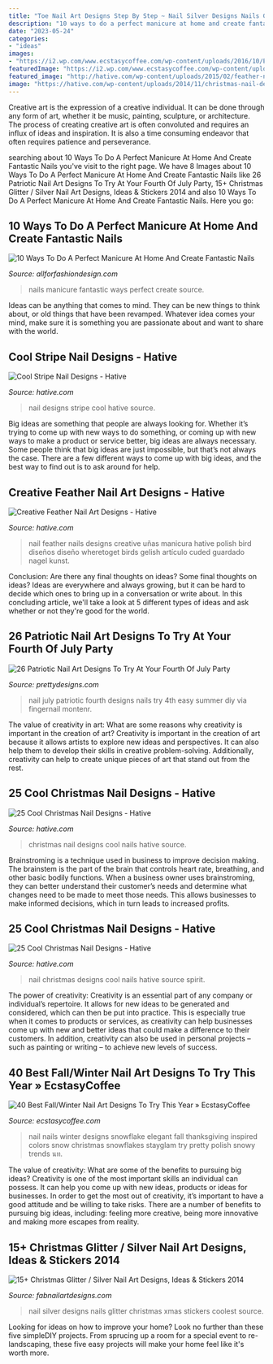 ```yaml
---
title: "Toe Nail Art Designs Step By Step ~ Nail Silver Designs Nails Glitter Christmas Xmas Stickers Coolest Source"
description: "10 ways to do a perfect manicure at home and create fantastic nails"
date: "2023-05-24"
categories:
- "ideas"
images:
- "https://i2.wp.com/www.ecstasycoffee.com/wp-content/uploads/2016/10/ELEGANT-SNOWFLAKE-NAILS.jpg"
featuredImage: "https://i2.wp.com/www.ecstasycoffee.com/wp-content/uploads/2016/10/ELEGANT-SNOWFLAKE-NAILS.jpg"
featured_image: "http://hative.com/wp-content/uploads/2015/02/feather-nails/10-feather-nail-art.jpg"
image: "https://hative.com/wp-content/uploads/2014/11/christmas-nail-designs/5-cool-christmas-nail-designs.jpg"
---
```



Creative art is the expression of a creative individual. It can be done through any form of art, whether it be music, painting, sculpture, or architecture. The process of creating creative art is often convoluted and requires an influx of ideas and inspiration. It is also a time consuming endeavor that often requires patience and perseverance.

	

		
searching about 10 Ways To Do A Perfect Manicure At Home And Create Fantastic Nails you've visit to the right page. We have 8 Images about 10 Ways To Do A Perfect Manicure At Home And Create Fantastic Nails like 26 Patriotic Nail Art Designs To Try At Your Fourth Of July Party, 15+ Christmas Glitter / Silver Nail Art Designs, Ideas &amp; Stickers 2014 and also 10 Ways To Do A Perfect Manicure At Home And Create Fantastic Nails. Here you go:
		
    
## 10 Ways To Do A Perfect Manicure At Home And Create Fantastic Nails

<img loading=lazy src="https://allforfashiondesign.com/wp-content/uploads/2015/05/bd-7.jpg" onerror="this.onerror=null;this.src='https://tse1.mm.bing.net/th?id=OIP.EFsGewOJxoCreyy1BeLUGgHaWP&amp;pid=15.1';" alt="10 Ways To Do A Perfect Manicure At Home And Create Fantastic Nails">

_Source: allforfashiondesign.com_

>nails manicure fantastic ways perfect create source. 

	

Ideas can be anything that comes to mind. They can be new things to think about, or old things that have been revamped. Whatever idea comes your mind, make sure it is something you are passionate about and want to share with the world.

    
## Cool Stripe Nail Designs - Hative

<img loading=lazy src="https://hative.com/wp-content/uploads/2014/11/stripe-nail-designs/8-stripe-nail-designs.jpg" onerror="this.onerror=null;this.src='https://tse4.mm.bing.net/th?id=OIP.vXjVEbrpSFuBOkxxt2CEcwHaJ5&amp;pid=15.1';" alt="Cool Stripe Nail Designs - Hative">

_Source: hative.com_

>nail designs stripe cool hative source. 

	

Big ideas are something that people are always looking for. Whether it’s trying to come up with new ways to do something, or coming up with new ways to make a product or service better, big ideas are always necessary. Some people think that big ideas are just impossible, but that’s not always the case. There are a few different ways to come up with big ideas, and the best way to find out is to ask around for help.

    
## Creative Feather Nail Art Designs - Hative

<img loading=lazy src="http://hative.com/wp-content/uploads/2015/02/feather-nails/10-feather-nail-art.jpg" onerror="this.onerror=null;this.src='https://tse4.mm.bing.net/th?id=OIP.xVzh-I7P29daXo6FBjZ-HgHaHa&amp;pid=15.1';" alt="Creative Feather Nail Art Designs - Hative">

_Source: hative.com_

>nail feather nails designs creative uñas manicura hative polish bird diseños diseño wheretoget birds gelish artículo cuded guardado nagel kunst. 

	

Conclusion: Are there any final thoughts on ideas?
Some final thoughts on ideas? Ideas are everywhere and always growing, but it can be hard to decide which ones to bring up in a conversation or write about. In this concluding article, we'll take a look at 5 different types of ideas and ask whether or not they're good for the world.

    
## 26 Patriotic Nail Art Designs To Try At Your Fourth Of July Party

<img loading=lazy src="https://www.prettydesigns.com/wp-content/uploads/2016/06/patriotic-nail-art-to-try-at-your-fourth-of-july-party-4.jpg" onerror="this.onerror=null;this.src='https://tse3.mm.bing.net/th?id=OIP.P1PvlPwri1ntR27yeWPnOAHaJ4&amp;pid=15.1';" alt="26 Patriotic Nail Art Designs To Try At Your Fourth Of July Party">

_Source: prettydesigns.com_

>nail july patriotic fourth designs nails try 4th easy summer diy via fingernail montenr. 

	

The value of creativity in art: What are some reasons why creativity is important in the creation of art?
Creativity is important in the creation of art because it allows artists to explore new ideas and perspectives. It can also help them to develop their skills in creative problem-solving. Additionally, creativity can help to create unique pieces of art that stand out from the rest.

    
## 25 Cool Christmas Nail Designs - Hative

<img loading=lazy src="https://hative.com/wp-content/uploads/2014/11/christmas-nail-designs/12-cool-christmas-nail-designs.jpg" onerror="this.onerror=null;this.src='https://tse4.mm.bing.net/th?id=OIP.FlkmJgtuyEPWM4P9xG6RhAHaEs&amp;pid=15.1';" alt="25 Cool Christmas Nail Designs - Hative">

_Source: hative.com_

>christmas nail designs cool nails hative source. 

	

Brainstroming is a technique used in business to improve decision making. The brainstem is the part of the brain that controls heart rate, breathing, and other basic bodily functions. When a business owner uses brainstroming, they can better understand their customer’s needs and determine what changes need to be made to meet those needs. This allows businesses to make informed decisions, which in turn leads to increased profits.

    
## 25 Cool Christmas Nail Designs - Hative

<img loading=lazy src="https://hative.com/wp-content/uploads/2014/11/christmas-nail-designs/5-cool-christmas-nail-designs.jpg" onerror="this.onerror=null;this.src='https://tse2.mm.bing.net/th?id=OIP.ZWaHkPEabMPKY1XPwSjsBwHaLS&amp;pid=15.1';" alt="25 Cool Christmas Nail Designs - Hative">

_Source: hative.com_

>nail christmas designs cool nails hative source spirit. 

	

The power of creativity:
Creativity is an essential part of any company or individual’s repertoire. It allows for new ideas to be generated and considered, which can then be put into practice. This is especially true when it comes to products or services, as creativity can help businesses come up with new and better ideas that could make a difference to their customers. In addition, creativity can also be used in personal projects – such as painting or writing – to achieve new levels of success.

    
## 40 Best Fall/Winter Nail Art Designs To Try This Year » EcstasyCoffee

<img loading=lazy src="https://i2.wp.com/www.ecstasycoffee.com/wp-content/uploads/2016/10/ELEGANT-SNOWFLAKE-NAILS.jpg" onerror="this.onerror=null;this.src='https://tse1.mm.bing.net/th?id=OIP.LNmO2dLOg78i2Vdh56dZgwHaHa&amp;pid=15.1';" alt="40 Best Fall/Winter Nail Art Designs To Try This Year » EcstasyCoffee">

_Source: ecstasycoffee.com_

>nail nails winter designs snowflake elegant fall thanksgiving inspired colors snow christmas snowflakes stayglam try pretty polish snowy trends นท. 

	

The value of creativity: What are some of the benefits to pursuing big ideas?
Creativity is one of the most important skills an individual can possess. It can help you come up with new ideas, products or ideas for businesses. In order to get the most out of creativity, it’s important to have a good attitude and be willing to take risks. There are a number of benefits to pursuing big ideas, including: feeling more creative, being more innovative and making more escapes from reality.

    
## 15+ Christmas Glitter / Silver Nail Art Designs, Ideas &amp; Stickers 2014

<img loading=lazy src="http://fabnailartdesigns.com/wp-content/uploads/2014/11/15-Christmas-Glitter-Silver-Nail-Art-Designs-Ideas-Stickers-2014-Xmas-Nails-17.jpg" onerror="this.onerror=null;this.src='https://tse1.mm.bing.net/th?id=OIP.zxiEQga0Ospg_cQa_7zJKAHaJ4&amp;pid=15.1';" alt="15+ Christmas Glitter / Silver Nail Art Designs, Ideas &amp; Stickers 2014">

_Source: fabnailartdesigns.com_

>nail silver designs nails glitter christmas xmas stickers coolest source. 

	

Looking for ideas on how to improve your home? Look no further than these five simpleDIY projects. From sprucing up a room for a special event to re-landscaping, these five easy projects will make your home feel like it's worth more.

